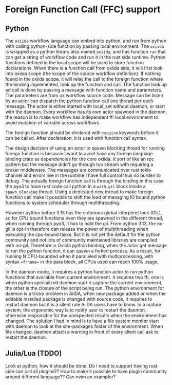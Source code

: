 # Foreign Function Call (FFC) support

## Python

The `oxiida` workflow language can embed into python, and run from python with calling python-side function by passing local environment.
The `oxiida` is wrapped as a python library also named `oxiida`, and has function `run` that can get a string of workflow code and run it in the rust side runtime.
Python functions defined in the local scope will be used to store function declarations.
When there is a function call from oxiida side, it will first look into oxiida scope (the scope of the source workflow definition).
If nothing found in the oxiida scope, it will relay the call to the foreign function where the binding implemented, look up the function and call.
The function look up ad call is done by passing a message with function name and parameters. 
The parameters are from ox workflow source code.
Message can be listen by an actor can dispatch the python function call one thread per each message.
The actor is either started with local_set without daemon, or start with the daemon.
Every workflow has its own actor spawned in the daemon, the reason is to make workflow has independent ffi local environment to avoid mutation of variable across workflows.

The foreign function should be declared with `require` keywords before it can be called.
After declaration, it is used with function call syntax.

The design decision of using an actor to spawn blocking thread for running foreign function is because I want to avoid have any foreign language binding crate as dependencies for the core oxiida. 
It sort of like an rpc pattern but the message didn't go through tcp stream with requiring a broker middleware.
The messages are communicated over rust tokio channel and errors live in the runtime I have full control thus no burden to debug.
The actually foreign function call is through the binding in this case the pyo3 to have rust code call python in a `with_gil` block inside a `spawn_blocking` thread.
Using a dedicated new thread to make foreign function call make it possible to shift the load of managing IO bound python functions to system scheduler through multithreading.

However python before 3.13 has the notorious global interperet lock (GIL), so for CPU bound functions even they are spawned in the different thread, when running through pyo3, it has to hold the gil.
From python 3.13, the no-gil is opt-in therefore can release the power of multithreading when executing the cpu-bound tasks.
But it is not yet the default for the python community and not lots of community maintained libraries are compiled with no-gil.
Therefore in Oxiida python binding, when the actor get message to run the python function, it can spawn a forked process.
As a result, for running N CPU-bounded when it paralleled with multiprocessing, with syntax `=fnname=` in the para block, all CPUs used can reach 100% usage.

In the daemon mode, it requires a python function actor to run python functions that available from current environment. 
It requires two ffi, one is when python specialized daemon start it capture the current environment, the other is the closure of the script being run.
The python environment for daemon is a tricky problem in AiiDA, when new package added or when the editable installed package is changed with source code, it requires to restart daemon but it is a silent rule AiiDA users have to know.
In a mature system, the ergonomic way is to notify user to restart the daemon, otherwise responsible for the unexpected results when the environment has changed.
The solution I had in mind is to have a file system monitor start with daemon to look at the site-packages folder of the environment. 
When file changed, daemon attach a warning in front of every client call ask to restart the daemon.

## Julia/Lua (TDDO)

Look at python, how it should be done. 
Do I need to support having rust side can call all plugins?? 
How to make it possible to have plugin community around different language?? 
Can nvim an exampler?
